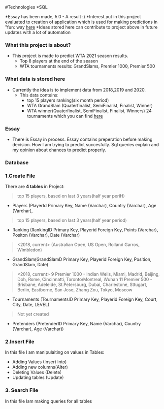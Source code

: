 #Technologies
*SQL

*Essay has been made, 5.0 - A result :) 
*Interest put in this project evaluated to creation of application which is used for  making predictions in "fun: way [here](https://github.com/BartlomiejWarzecha/NewTennisTournament)
*Ideas stored here can contribute to project above in future updates with a lot of automation

### What this project is about?
    
   + This project is made to predict WTA 2021 season results. 
     - Top 8 players at the end of the season
     - WTA tournaments results: GrandSlams, Premier 1000, Premier 500

### What data is stored here    
   + Currently the idea is to implement data from 2018,2019 and 2020. 
       - This data conteins:
           - top 15 players ranking(six month period)
           - WTA GrandSlam (Quaterfinalist, SemiFinalist, Finalist, Winner)
           - WTA winner(Quaterfinalist, SemiFinalist, Finalist, Winners) 24 tournaments which you can find [here](https://fantasy.wtatennis.com/static/how-to-play)
 
### Essay
   + There is Essay in process. Essay contains preperation before making decision. How I am trying to predict succesfully. Sql queries explain and 
   my opinion about chances to predict properly.

### Database

### 1.Create File

There are **4 tables** in Project:
   
   > top 15 players, based on last 3 years(half year periH)
   - Players (PlayerId Primary Key, Name (Varchar), Country (Varchar), Age (Varchar), 

   > top 15 players, based on last 3 years(half year period)
   - Ranking (RankingID Primary Key, Playerid Foreign Key, Points (Varchar), Positon (Varchar), Date (Varchar)

   > <2018, current> (Australian Open, US Open, Rolland Garros, Wimbledon)
   - GrandSlam(GrandSlamD Primary Key, Playerid Foreign Key, Position, GrandSlam, Date)

   > <2018, current> 
   > 9 Premier 1000 - Indian Wells, Miami, Madrid, Beijing, Doh, Rome, Cincinnatti, Toronto\Montreal, Wuhan
   > 11 Premier 500 - Brisbane, Adeleide, St.Petersburg, Dubai, Charlestone, Sttugart, Berlin, Eastborne, San Jose, Zhang Zou, Tokyo, Moscow

   - Tournaments (TournamentsID Primary Key, Playerid Foreign Key, Court, City, Date, LEVEL)

  > Not yet created 

   - Pretenders (PretenderID Primary Key, Name (Varchar), Country (Varchar), Age (Varchar)) 

### 2.Insert File

In this file I am manipulaiting on values in Tables:
   - Adding Values (Insert Into)
   - Adding new columns(Alter)
   - Deleting Values (Delete)
   - Updating tables (Update)

### 3. Search File

In this file Iam making queries for all tables




